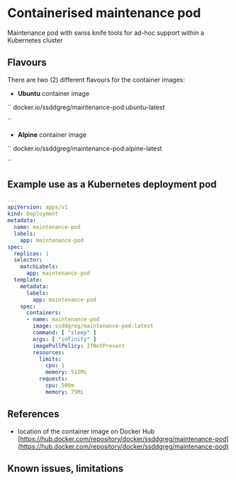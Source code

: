 # Containerised maintenance pod

Maintenance pod with swiss knife tools for ad-hoc support within a Kubernetes cluster


## Flavours

There are two (2) different flavours for the container images:

- **Ubuntu** container image

``
docker.io/ssddgreg/maintenance-pod:ubuntu-latest

``

- **Alpine**  container image

``
docker.io/ssddgreg/maintenance-pod:alpine-latest

``


## Example use as a Kubernetes deployment pod

```yaml
---
apiVersion: apps/v1
kind: Deployment
metadata:
  name: maintenance-pod
  labels:
    app: maintenance-pod
spec:
  replicas: 1
  selector:
    matchLabels:
      app: maintenance-pod
  template:
    metadata:
      labels:
        app: maintenance-pod
    spec:
      containers:
      - name: maintenance-pod
        image: ssddgreg/maintenance-pod:latest
        command: [ "sleep" ]
        args: [ "infinity" ]
        imagePullPolicy: IfNotPresent
        resources:
          limits:
            cpu: 1
            memory: 512Mi
          requests:
            cpu: 500m
            memory: 75Mi
```

## References

- location of the container image on Docker Hub<br>
[https://hub.docker.com/repository/docker/ssddgreg/maintenance-pod](https://hub.docker.com/repository/docker/ssddgreg/maintenance-pod)


## Known issues, limitations

